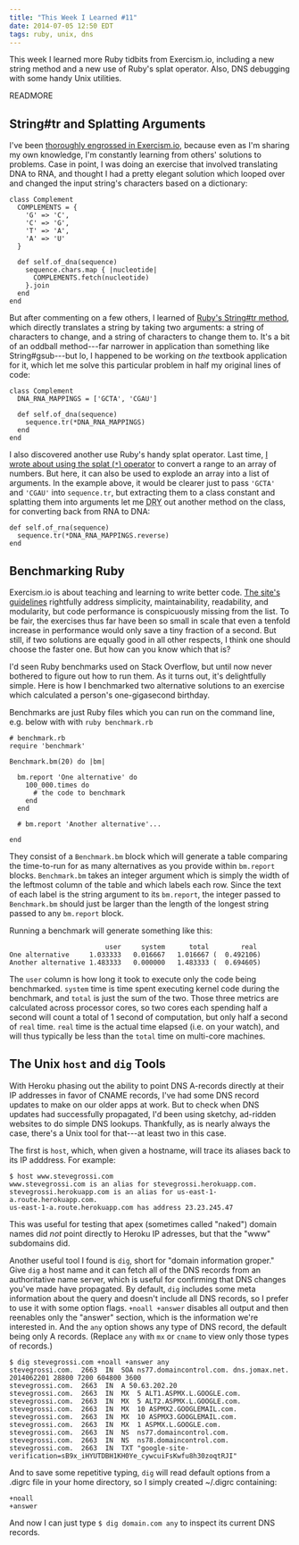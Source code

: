 ```yaml
---
title: "This Week I Learned #11"
date: 2014-07-05 12:50 EDT
tags: ruby, unix, dns
---
```


This week I learned more Ruby tidbits from Exercism.io, including a new string method and a new use of Ruby's splat operator. Also, DNS debugging with some handy Unix utilities.

READMORE

## String#tr and Splatting Arguments

I've been [thoroughly engrossed in Exercism.io](/2014/06/20/collaborative-coding-with-exercism-io/), because even as I'm sharing my own knowledge, I'm constantly learning from others' solutions to problems. Case in point, I was doing an exercise that involved translating DNA to RNA, and thought I had a pretty elegant solution which looped over and changed the input string's characters based on a dictionary:

    class Complement
      COMPLEMENTS = {
        'G' => 'C',
        'C' => 'G',
        'T' => 'A',
        'A' => 'U'
      }

      def self.of_dna(sequence)
        sequence.chars.map { |nucleotide|
          COMPLEMENTS.fetch(nucleotide)
        }.join
      end
    end

But after commenting on a few others, I learned of [Ruby's String#tr method](http://www.ruby-doc.org/core-2.1.2/String.html#method-i-tr), which directly translates a string by taking two arguments: a string of characters to change, and a string of characters to change them to. It's a bit of an oddball method---far narrower in application than something like String#gsub---but lo, I happened to be working on *the* textbook application for it, which let me solve this particular problem in half my original lines of code:

    class Complement
      DNA_RNA_MAPPINGS = ['GCTA', 'CGAU']

      def self.of_dna(sequence)
        sequence.tr(*DNA_RNA_MAPPINGS)
      end
    end

I also discovered another use Ruby's handy splat operator. Last time, [I wrote about using the splat (`*`) operator](/2014/05/10/this-week-i-learned-10/) to convert a range to an array of numbers. But here, it can also be used to explode an array into a list of arguments. In the example above, it would be clearer just to pass `'GCTA'` and `'CGAU'` into `sequence.tr`, but extracting them to a class constant and splatting them into arguments let me <abbr title="Don’t repeat yourself">DRY</abbr> out another method on the class, for converting back from RNA to DNA:

    def self.of_rna(sequence)
      sequence.tr(*DNA_RNA_MAPPINGS.reverse)
    end

## Benchmarking Ruby

Exercism.io is about teaching and learning to write better code. [The site's guidelines](http://help.exercism.io/nitpicking-code.html) rightfully address simplicity, maintainability, readability, and modularity, but code performance is conspicuously missing from the list. To be fair, the exercises thus far have been so small in scale that even a tenfold increase in performance would only save a tiny fraction of a second. But still, if two solutions are equally good in all other respects, I think one should choose the faster one. But how can you know which that is?

I'd seen Ruby benchmarks used on Stack Overflow, but until now never bothered to figure out how to run them. As it turns out, it's delightfully simple. Here is how I benchmarked two alternative solutions to an exercise which calculated a person's one-gigasecond birthday.

Benchmarks are just Ruby files which you can run on the command line, e.g. below with with `ruby benchmark.rb`

    # benchmark.rb
    require 'benchmark'

    Benchmark.bm(20) do |bm|

      bm.report 'One alternative' do
        100_000.times do
          # the code to benchmark
        end
      end

      # bm.report 'Another alternative'...

    end

They consist of a `Benchmark.bm` block which will generate a table comparing the time-to-run for as many alternatives as you provide within `bm.report` blocks. `Benchmark.bm` takes an integer argument which is simply the width of the leftmost column of the table and which labels each row. Since the text of each label is the string argument to its `bm.report`, the integer passed to `Benchmark.bm` should just be larger than the length of the longest string passed to any `bm.report` block.

Running a benchmark will generate something like this:

                            user     system      total        real
    One alternative     1.033333   0.016667   1.016667 (  0.492106)
    Another alternative 1.483333   0.000000   1.483333 (  0.694605)

The `user` column is how long it took to execute only the code being benchmarked. `system` time is time spent executing kernel code during the benchmark, and `total` is just the sum of the two. Those three metrics are calculated across processor cores, so two cores each spending half a second will count a total of 1 second of computation, but only half a second of `real` time. `real` time is the actual time elapsed (i.e. on your watch), and will thus typically be less than the `total` time on multi-core machines.

## The Unix `host` and `dig` Tools

With Heroku phasing out the ability to point DNS A-records directly at their IP addresses in favor of CNAME records, I've had some DNS record updates to make on our older apps at work. But to check when DNS updates had successfully propagated, I'd been using sketchy, ad-ridden websites to do simple DNS lookups. Thankfully, as is nearly always the case, there's a Unix tool for that---at least two in this case.

The first is `host`, which, when given a hostname, will trace its aliases back to its IP adddress. For example:

    $ host www.stevegrossi.com
    www.stevegrossi.com is an alias for stevegrossi.herokuapp.com.
    stevegrossi.herokuapp.com is an alias for us-east-1-a.route.herokuapp.com.
    us-east-1-a.route.herokuapp.com has address 23.23.245.47

This was useful for testing that apex (sometimes called "naked") domain names did *not* point directly to Heroku IP adresses, but that the "www" subdomains did.

Another useful tool I found is `dig`, short for "domain information groper." Give `dig` a host name and it can fetch all of the DNS records from an authoritative name server, which is useful for confirming that DNS changes you've made have propagated. By default, `dig` includes some meta information about the query and doesn't include all DNS records, so I prefer to use it with some option flags. `+noall +answer` disables all output and then reenables only the "answer" section, which is the information we're interested in. And the `any` option shows any type of DNS record, the default being only A records. (Replace `any` with `mx` or `cname` to view only those types of records.)

    $ dig stevegrossi.com +noall +answer any
    stevegrossi.com.  2663  IN  SOA ns77.domaincontrol.com. dns.jomax.net. 2014062201 28800 7200 604800 3600
    stevegrossi.com.  2663  IN  A 50.63.202.20
    stevegrossi.com.  2663  IN  MX  5 ALT1.ASPMX.L.GOOGLE.com.
    stevegrossi.com.  2663  IN  MX  5 ALT2.ASPMX.L.GOOGLE.com.
    stevegrossi.com.  2663  IN  MX  10 ASPMX2.GOOGLEMAIL.com.
    stevegrossi.com.  2663  IN  MX  10 ASPMX3.GOOGLEMAIL.com.
    stevegrossi.com.  2663  IN  MX  1 ASPMX.L.GOOGLE.com.
    stevegrossi.com.  2663  IN  NS  ns77.domaincontrol.com.
    stevegrossi.com.  2663  IN  NS  ns78.domaincontrol.com.
    stevegrossi.com.  2663  IN  TXT "google-site-verification=sB9x_iHYUTDBH1KH0Ye_cywcuiFsKwfu8h30zoqtRJI"

And to save some repetitive typing, `dig` will read default options from a .digrc file in your home directory, so I simply created ~/.digrc containing:

    +noall
    +answer

And now I can just type `$ dig domain.com any` to inspect its current DNS records.
